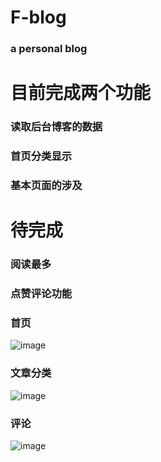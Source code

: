 # F-blog
### a personal blog


# 目前完成两个功能
### 读取后台博客的数据
### 首页分类显示
### 基本页面的涉及

# 待完成
### 阅读最多
### 点赞评论功能


### 首页
![image](https://user-images.githubusercontent.com/82869798/117834447-bfadfd00-b2a9-11eb-9a18-f7e62630c0c9.png)



### 文章分类
![image](https://user-images.githubusercontent.com/82869798/117834523-cdfc1900-b2a9-11eb-9dbd-8d9822c5ffc6.png)


### 评论
![image](https://user-images.githubusercontent.com/82869798/117834651-e8ce8d80-b2a9-11eb-8bee-d4aadf2910fc.png)
